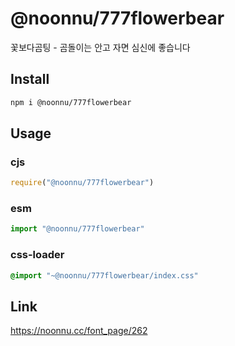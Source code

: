 # @noonnu/777flowerbear
꽃보다곰팅 - 곰돌이는 안고 자면 심신에 좋습니다

## Install
```sh
npm i @noonnu/777flowerbear
```
## Usage
### cjs
```js
require("@noonnu/777flowerbear")
```
### esm
```js
import "@noonnu/777flowerbear"
```
### css-loader
```css
@import "~@noonnu/777flowerbear/index.css"
```

## Link
https://noonnu.cc/font_page/262